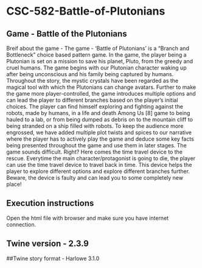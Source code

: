 # CSC-582-Battle-of-Plutonians

## Game - Battle of the Plutonians

Breif about the game - 
The game - ‘Battle of Plutonians’ is a “Branch and Bottleneck” choice based pattern game. In the game, the player being a Plutonian is set on a mission to save his planet, Pluto, from the greedy and cruel humans. The game begins with our Plutonian character waking up after being unconscious and his family being captured by humans. Throughout the story, the mystic crystals have been regarded as the magical tool with which the Plutonians can change avatars. Further to make the game more player-controlled, the game introduces multiple options and can lead the player to different branches based on the player’s initial choices. The player can find himself exploring and fighting against the robots, made by humans,  in a life and death Among Us [8] game to being hauled to a lab, or from being dumped as debris on to the mountain cliff to being stranded on a ship filled with robots. To keep the audience more engrossed, we have added multiple plot twists and spices to our narrative where the player has to actively play the game and deduce some key facts being presented throughout the game and use them in later stages. The game sounds difficult. Right? Here comes the time travel device to the rescue. Everytime the main character/protagonist is going to die, the player can use the time travel device to travel back in time. This device helps the player to explore different options and explore different branches further. Beware, the device is faulty and can lead you to some completely new place!

## Execution instructions

Open the html file with browser and make sure you have internet connection.

## Twine version - 2.3.9

##Twine story format - Harlowe 3.1.0
